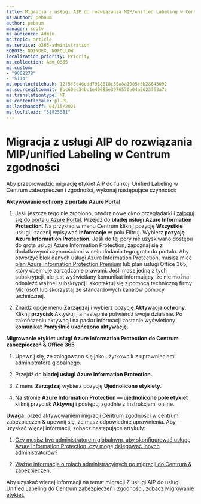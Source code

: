```yaml
---
title: Migracja z usługi AIP do rozwiązania MIP/unified Labeling w Centrum zgodności
ms.author: pebaum
author: pebaum
manager: scotv
ms.audience: Admin
ms.topic: article
ms.service: o365-administration
ROBOTS: NOINDEX, NOFOLLOW
localization_priority: Priority
ms.collection: Adm_O365
ms.custom:
- "9002278"
- "5114"
ms.openlocfilehash: 12f5f5c46edd7918618c55a8a1905f3b28643092
ms.sourcegitcommit: 8bc60ec34bc1e40685e3976576e04a2623f63a7c
ms.translationtype: MT
ms.contentlocale: pl-PL
ms.lasthandoff: 04/15/2021
ms.locfileid: "51825381"
---
```

# <a name="migration-from-aip-to-mipunified-labeling-in-the-compliance-center"></a>Migracja z usługi AIP do rozwiązania MIP/unified Labeling w Centrum zgodności

Aby przeprowadzić migrację etykiet AIP do funkcji Unified Labeling w Centrum zabezpieczeń i zgodności, wykonaj następujące czynności:

**Aktywowanie ochrony z portalu Azure Portal**

1. Jeśli jeszcze tego nie zrobiono, otwórz nowe okno przeglądarki i [zaloguj się do portalu Azure Portal.](https://docs.microsoft.com/azure/information-protection/deploy-use/configure-policy#signing-in-to-the-azure-portal) Przejdź do **bladej usługi Azure Information Protection.** Na przykład w menu Centrum kliknij pozycję **Wszystkie** usługi i zacznij wpisywać **informacje** w polu Filtruj. Wybierz **pozycję Azure Information Protection**. Jeśli do tej pory nie uzyskiwano dostępu do grota usługi Azure Information Protection, zapoznaj się z dodatkowymi czynnościami w celu dodania tego grota do portalu. [](https://docs.microsoft.com/azure/information-protection/deploy-use/configure-policy#to-access-the-azure-information-protection-blade-for-the-first-time) Aby otworzyć blok danych usługi Azure Information Protection, musisz mieć [plan Azure Information Protection Premium](https://www.microsoft.com/cloud-platform/azure-information-protection-pricing) lub plan usługi Office 365, który obejmuje zarządzanie prawami. Jeśli masz jedną z tych subskrypcji, ale jest wyświetlany komunikat informujący, że nie można odnaleźć ważnej subskrypcji, skontaktuj się z pomocą techniczną firmy [Microsoft](https://docs.microsoft.com/azure/information-protection/get-started/information-support#to-contact-microsoft-support) lub skorzystaj ze standardowych kanałów pomocy technicznej.

2. Znajdź opcje menu **Zarządzaj** i wybierz pozycję **Aktywacja ochrony.** Kliknij **przycisk** Aktywuj , a następnie potwierdź swoje działanie. Po zakończeniu aktywacji na pasku informacji zostanie wyświetlony **komunikat Pomyślnie ukończono aktywację.**

**Migrowanie etykiet usługi Azure Information Protection do Centrum zabezpieczeń & Office 365**

1. Upewnij się, że zalogowano się jako użytkownik z uprawnieniami administratora globalnego.

2. Przejdź do **bladej usługi Azure Information Protection.**

3. Z menu **Zarządzaj** wybierz pozycję **Ujednolicone etykiety**.

4. Na stronie **Azure Information Protection — ujednolicone pole etykiet** kliknij przycisk **Aktywuj** i postępuj zgodnie z instrukcjami online.

**Uwaga:** przed aktywowaniem migracji Centrum zgodności w centrum zabezpieczeń & upewnij się, że masz odpowiednie uprawnienia. Aby uzyskać więcej informacji, zobacz następujące artykuły:

1. [Czy musisz być administratorem globalnym, aby skonfigurować usługę Azure Information Protection, czy mogę delegować innych administratorów?](https://docs.microsoft.com/azure/information-protection/faqs#do-you-need-to-be-a-global-admin-to-configure-azure-information-protection-or-can-i-delegate-to-other-administrators)

2. [Ważne informacje o rolach administracyjnych po migracji do Centrum & zabezpieczeń.](https://docs.microsoft.com/azure/information-protection/configure-policy-migrate-labels#important-information-about-administrative-roles)

Aby uzyskać więcej informacji na temat migracji Z usługi AIP do usługi Unified Labeling do Centrum zabezpieczeń i zgodności, zobacz [Migrowanie etykiet.](https://docs.microsoft.com/azure/information-protection/configure-policy-migrate-labels)
